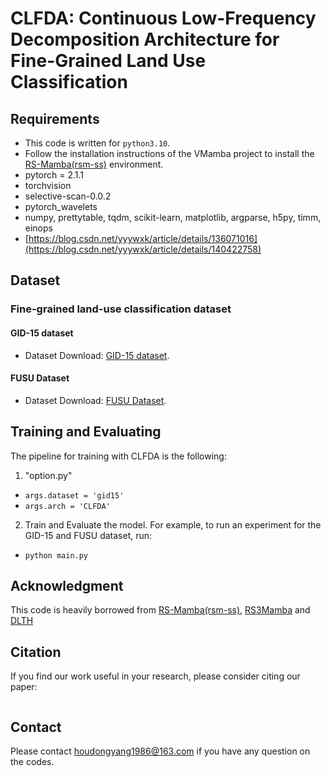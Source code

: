# CLFDA: Continuous Low-Frequency Decomposition Architecture for Fine-Grained Land Use Classification

## Requirements
- This code is written for `python3.10`.
- Follow the installation instructions of the VMamba project to install the [RS-Mamba(rsm-ss)](https://github.com/walking-shadow/Official_Remote_Sensing_Mamba)  environment.
- pytorch = 2.1.1
- torchvision
- selective-scan-0.0.2
- pytorch_wavelets
- numpy, prettytable, tqdm, scikit-learn, matplotlib, argparse, h5py, timm, einops
- [https://blog.csdn.net/yyywxk/article/details/136071016](https://blog.csdn.net/yyywxk/article/details/140422758)

## Dataset

### Fine-grained land-use classification dataset

####  GID-15 dataset

- Dataset Download: [GID-15 dataset](https://captain-whu.github.io/HPS-Net/).

#### FUSU Dataset

- Dataset Download: [FUSU Dataset](https://github.com/yuanshuai0914/FUSU).

## Training and Evaluating
The pipeline for training with CLFDA is the following:

1. "option.py"
- `args.dataset = 'gid15'`
- `args.arch = 'CLFDA'`

2. Train and Evaluate the model. For example, to run an experiment for the GID-15 and FUSU dataset,  run:

- `python main.py`


## Acknowledgment
This code is heavily borrowed from [RS-Mamba(rsm-ss)](https://github.com/walking-shadow/Official_Remote_Sensing_Mamba), [RS3Mamba](https://github.com/sstary/SSRS/tree/main/RS3Mamba) and [DLTH](https://github.com/yueb17/DLTH)


## Citation
If you find our work useful in your research, please consider citing our paper:

```

```
## Contact
Please contact houdongyang1986@163.com if you have any question on the codes.
